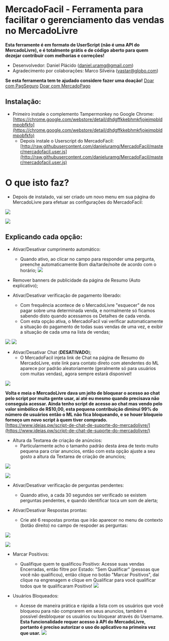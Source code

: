 
# MercadoFacil - Ferramenta para facilitar o gerenciamento das vendas no MercadoLivre
**Esta ferramente é em formato de UserScript (não é uma API do MercadoLivre), e é totalmente grátis e de código aberto para quem dezejar contribuir com melhorias e correções!**

- Desenvolvedor: Daniel Plácido (daniel.uramg@gmail.com)
- Agradecimento por colaborações: Marco Silveira (vastar@globo.com)

**Se esta ferramenta tem te ajudado considere fazer uma doação!**
[Doar com PagSeguro](https://pagseguro.uol.com.br/checkout/v2/donation.html?currency=BRL&receiverEmail=daniel.uramg@gmail.com)
[Doar com MercadoPago](https://www.mercadopago.com/mlb/checkout/start?pref_id=152504742-5ace1e3c-2f5b-455f-bc11-00cff180a598)

## Instalação:
- Primeiro instale o complemento Tampermonkey no Google Chrome: [https://chrome.google.com/webstore/detail/dhdgffkkebhmkfjojejmpbldmpobfkfo](https://chrome.google.com/webstore/detail/dhdgffkkebhmkfjojejmpbldmpobfkfo)  
  - Depois instale o Userscript do MercadoFacil: [http://raw.githubusercontent.com/danieluramg/MercadoFacil/master/mercadofacil.user.js](http://raw.githubusercontent.com/danieluramg/MercadoFacil/master/mercadofacil.user.js)

# O que isto faz?
- Depois de instalado, vai ser criado um novo menu em sua página do MercadoLivre para efetuar as configurações do MercadoFacil:

![](https://mercadofacil.ideias.pw/imagens/menu.png)

![](https://mercadofacil.ideias.pw/imagens/config.png)

## Explicando cada opção:
- Ativar/Desativar cumprimento automático:
  - Quando ativo, ao clicar no campo para responder uma pergunta, preenche automaticamente Bom dia/tarde/noite de acordo com o horário;
![](https://mercadofacil.ideias.pw/imagens/cumprimento.png)

- Remover banners de publicidade da página de Resumo (Auto explicativo);

- Ativar/Desativar verificação de pagamento liberado:
  - Com frequência acontece de o MercadoLivre "esquecer" de nos pagar sobre uma determinada venda, e normalmente só ficamos sabendo disto quando acessamos os Detalhes de cada venda.
  - Com esta opção ativa, o MercadoFacil vai verificar automaticamente a situação do pagamento de todas suas vendas de uma vez, e exibir a situação de cada uma na lista de vendas;

![](https://mercadofacil.ideias.pw/imagens/pgto_bloq1.png)
![](https://mercadofacil.ideias.pw/imagens/pgto_bloq2.png)

- Ativar/Desativar Chat (**DESATIVADO**);
  - O MercadoFacil injeta link de  Chat na página de Resumo do MercadoLivre, este link para contato direto com atendentes do ML aparece por padrão aleatoriamente (geralmente só para usuários com muitas vendas), agora sempre estará disponível!
  
![](https://mercadofacil.ideias.pw/imagens/chat.png)

**Volta e meia o MercadoLivre dava um jeito de bloquear o acesso ao chat pelo script por muita gente usar, aí até eu mesmo quando precisava não conseguia acessar.
Ainda tenho script de acesso ao chat mas vendo pelo valor simbólico de R$10,00, esta pequena contribuição diminui 99% do número de usuários então o ML não fica bloqueando, e se houer bloqueio forneço um novo script à quem tiver comprado.**
[https://www.ideias.pw/script-de-chat-de-suporte-do-mercadolivre/](https://www.ideias.pw/script-de-chat-de-suporte-do-mercadolivre/)

- Altura da Textarea de criação de anúncios:
  - Particularmente acho o tamanho padrão desta área de texto muito pequena para criar anuncios, então com esta opção ajuste a seu gosto a altura da Textarea de criação de anuncios;
 
![](https://mercadofacil.ideias.pw/imagens/textarea.png)

![](https://mercadofacil.ideias.pw/imagens/textarea_depois.png)

- Ativar/Desativar verificação de perguntas pendentes:
  - Quando ativo, a cada 30 segundos ser verificado se existem perguntas pendentes, e quando identificar toca um som de alerta;

- Ativar/Desativar Respostas prontas:
  - Crie até 6 respostas prontas que irão aparecer no menu de contexto (botão direito) no campo de respoder as perguntas:
 
![](https://mercadofacil.ideias.pw/imagens/respostas.png)

![](https://mercadofacil.ideias.pw/imagens/respostas2.png)

- Marcar Positivos:
  - Qualifique quem te qualificou Positivo: Acesse suas vendas Encerradas, então filtre por Estado: "Sem Qualificar" (pessoas que você não qualificou), então clique no botão "Marcar Positivos", daí clique na engrenagem e clique em Qualificar para você qualificar todos que te qualificaram Positivo!
  ![](https://mercadofacil.ideias.pw/imagens/marcarpositivos.png)
  
 - Usuários Bloqueados:
   - Acesse de maneira prática e rápida a lista com os usuários que você bloqueou para não comprarem em seus anuncios, também é possível desbloquear os usuários ou bloquear através do Username. 
  **Esta funcionalidade requer acesso à API do MercadoLivre, portanto é preciso autorizar o uso do aplicativo na primeira vez que usar.**
   ![](https://mercadofacil.ideias.pw/imagens/lockusers.png)

